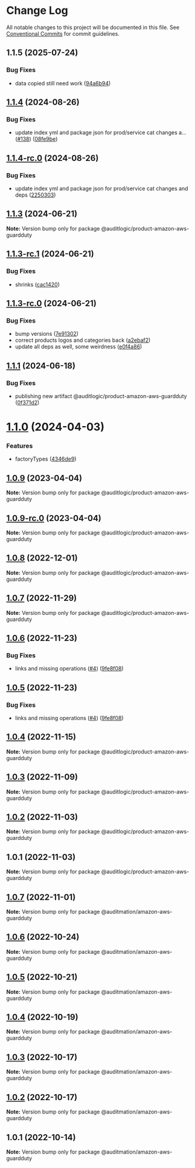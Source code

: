 # Change Log

All notable changes to this project will be documented in this file.
See [Conventional Commits](https://conventionalcommits.org) for commit guidelines.

## 1.1.5 (2025-07-24)


### Bug Fixes

* data copied still need work ([94a6b94](https://github.com/zerobias-org/product/commit/94a6b942fb0516367548599d739529536132755a))





## [1.1.4](https://github.com/auditlogic/product/compare/@auditlogic/product-amazon-aws-guardduty@1.1.3...@auditlogic/product-amazon-aws-guardduty@1.1.4) (2024-08-26)


### Bug Fixes

* update index yml and package json for prod/service cat changes a… ([#138](https://github.com/auditlogic/product/issues/138)) ([08fe9be](https://github.com/auditlogic/product/commit/08fe9beb1c8457462a19bc69caa02e6212d97e1a))





## [1.1.4-rc.0](https://github.com/auditlogic/product/compare/@auditlogic/product-amazon-aws-guardduty@1.1.3...@auditlogic/product-amazon-aws-guardduty@1.1.4-rc.0) (2024-08-26)


### Bug Fixes

* update index yml and package json for prod/service cat changes and deps ([2250303](https://github.com/auditlogic/product/commit/225030363a363608240135b7ebed386b28f01e4b))





## [1.1.3](https://github.com/auditlogic/product/compare/@auditlogic/product-amazon-aws-guardduty@1.1.3-rc.1...@auditlogic/product-amazon-aws-guardduty@1.1.3) (2024-06-21)

**Note:** Version bump only for package @auditlogic/product-amazon-aws-guardduty





## [1.1.3-rc.1](https://github.com/auditlogic/product/compare/@auditlogic/product-amazon-aws-guardduty@1.1.3-rc.0...@auditlogic/product-amazon-aws-guardduty@1.1.3-rc.1) (2024-06-21)


### Bug Fixes

* shrinks ([cac1420](https://github.com/auditlogic/product/commit/cac14200fefcd8183ab69fe89a47bd3f70f563e9))





## [1.1.3-rc.0](https://github.com/auditlogic/product/compare/@auditlogic/product-amazon-aws-guardduty@1.1.1...@auditlogic/product-amazon-aws-guardduty@1.1.3-rc.0) (2024-06-21)


### Bug Fixes

* bump versions ([7e91302](https://github.com/auditlogic/product/commit/7e913023b8b312150ed7762c32fbbe616be71de5))
* correct products logos and categories back ([a2ebaf2](https://github.com/auditlogic/product/commit/a2ebaf2efe8e232e6ff22c774c456048771f9469))
* update all deps as well, some weirdness ([e0f4a86](https://github.com/auditlogic/product/commit/e0f4a864714e2d3de6bbf3da014d5312fe53be2f))





## [1.1.1](https://github.com/auditlogic/product/compare/@auditlogic/product-amazon-aws-guardduty@1.1.0...@auditlogic/product-amazon-aws-guardduty@1.1.1) (2024-06-18)


### Bug Fixes

* publishing new artifact @auditlogic/product-amazon-aws-guardduty ([0f371d2](https://github.com/auditlogic/product/commit/0f371d2f796b87842f500d23b840d1811946d77f))





# [1.1.0](https://github.com/auditlogic/product/compare/@auditlogic/product-amazon-aws-guardduty@1.0.9...@auditlogic/product-amazon-aws-guardduty@1.1.0) (2024-04-03)


### Features

* factoryTypes ([4346de9](https://github.com/auditlogic/product/commit/4346de92693aee892fccf725338ffc7b80ab182b))





## [1.0.9](https://github.com/auditlogic/product/compare/@auditlogic/product-amazon-aws-guardduty@1.0.8...@auditlogic/product-amazon-aws-guardduty@1.0.9) (2023-04-04)

**Note:** Version bump only for package @auditlogic/product-amazon-aws-guardduty





## [1.0.9-rc.0](https://github.com/auditlogic/product/compare/@auditlogic/product-amazon-aws-guardduty@1.0.8...@auditlogic/product-amazon-aws-guardduty@1.0.9-rc.0) (2023-04-04)

**Note:** Version bump only for package @auditlogic/product-amazon-aws-guardduty





## [1.0.8](https://github.com/auditlogic/product/compare/@auditlogic/product-amazon-aws-guardduty@1.0.7...@auditlogic/product-amazon-aws-guardduty@1.0.8) (2022-12-01)

**Note:** Version bump only for package @auditlogic/product-amazon-aws-guardduty





## [1.0.7](https://github.com/auditlogic/product/compare/@auditlogic/product-amazon-aws-guardduty@1.0.6...@auditlogic/product-amazon-aws-guardduty@1.0.7) (2022-11-29)

**Note:** Version bump only for package @auditlogic/product-amazon-aws-guardduty





## [1.0.6](https://github.com/auditlogic/product/compare/@auditlogic/product-amazon-aws-guardduty@1.0.4...@auditlogic/product-amazon-aws-guardduty@1.0.6) (2022-11-23)


### Bug Fixes

* links and missing operations ([#4](https://github.com/auditlogic/product/issues/4)) ([9fe8f08](https://github.com/auditlogic/product/commit/9fe8f08fe7c57fdb79f991ac35bd6ac2e7dcad38))





## [1.0.5](https://github.com/auditlogic/product/compare/@auditlogic/product-amazon-aws-guardduty@1.0.4...@auditlogic/product-amazon-aws-guardduty@1.0.5) (2022-11-23)


### Bug Fixes

* links and missing operations ([#4](https://github.com/auditlogic/product/issues/4)) ([9fe8f08](https://github.com/auditlogic/product/commit/9fe8f08fe7c57fdb79f991ac35bd6ac2e7dcad38))





## [1.0.4](https://github.com/auditlogic/product/compare/@auditlogic/product-amazon-aws-guardduty@1.0.3...@auditlogic/product-amazon-aws-guardduty@1.0.4) (2022-11-15)

**Note:** Version bump only for package @auditlogic/product-amazon-aws-guardduty





## [1.0.3](https://github.com/auditlogic/product/compare/@auditlogic/product-amazon-aws-guardduty@1.0.2...@auditlogic/product-amazon-aws-guardduty@1.0.3) (2022-11-09)

**Note:** Version bump only for package @auditlogic/product-amazon-aws-guardduty





## [1.0.2](https://github.com/auditlogic/product/compare/@auditlogic/product-amazon-aws-guardduty@1.0.1...@auditlogic/product-amazon-aws-guardduty@1.0.2) (2022-11-03)

**Note:** Version bump only for package @auditlogic/product-amazon-aws-guardduty





## 1.0.1 (2022-11-03)

**Note:** Version bump only for package @auditlogic/product-amazon-aws-guardduty





## [1.0.7](https://github.com/auditmation/store-content/compare/@auditmation/amazon-aws-guardduty@1.0.6...@auditmation/amazon-aws-guardduty@1.0.7) (2022-11-01)

**Note:** Version bump only for package @auditmation/amazon-aws-guardduty





## [1.0.6](https://github.com/auditmation/store-content/compare/@auditmation/amazon-aws-guardduty@1.0.5...@auditmation/amazon-aws-guardduty@1.0.6) (2022-10-24)

**Note:** Version bump only for package @auditmation/amazon-aws-guardduty





## [1.0.5](https://github.com/auditmation/store-content/compare/@auditmation/amazon-aws-guardduty@1.0.4...@auditmation/amazon-aws-guardduty@1.0.5) (2022-10-21)

**Note:** Version bump only for package @auditmation/amazon-aws-guardduty





## [1.0.4](https://github.com/auditmation/store-content/compare/@auditmation/amazon-aws-guardduty@1.0.3...@auditmation/amazon-aws-guardduty@1.0.4) (2022-10-19)

**Note:** Version bump only for package @auditmation/amazon-aws-guardduty





## [1.0.3](https://github.com/auditmation/store-content/compare/@auditmation/amazon-aws-guardduty@1.0.2...@auditmation/amazon-aws-guardduty@1.0.3) (2022-10-17)

**Note:** Version bump only for package @auditmation/amazon-aws-guardduty





## [1.0.2](https://github.com/auditmation/store-content/compare/@auditmation/amazon-aws-guardduty@1.0.1...@auditmation/amazon-aws-guardduty@1.0.2) (2022-10-17)

**Note:** Version bump only for package @auditmation/amazon-aws-guardduty





## 1.0.1 (2022-10-14)

**Note:** Version bump only for package @auditmation/amazon-aws-guardduty
